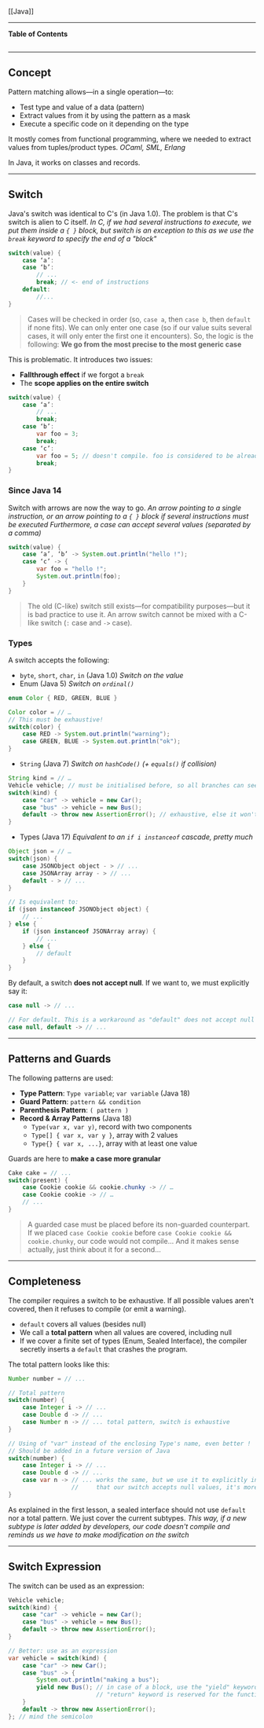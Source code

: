 [[Java]]
****
**Table of Contents**
```table-of-contents
```

****
## Concept

Pattern matching allows—in a single operation—to:
- Test type and value of a data (pattern)
- Extract values from it by using the pattern as a mask
- Execute a specific code on it depending on the type

It mostly comes from functional programming, where we needed to extract values from tuples/product types.
	*OCaml, SML, Erlang*

In Java, it works on classes and records.


****
## Switch

Java's switch was identical to C's (in Java 1.0).
The problem is that C's switch is alien to C itself.
	*In C, if we had several instructions to execute, we put them inside a `{ }` block, but switch is an exception to this as we use the `break` keyword to specify the end of a "block"*
```java
switch(value) {
	case ‘a’:
	case ‘b’:
		// ...
		break; // <- end of instructions
	default:
		//...
}
```
> Cases will be checked in order (so, `case a`, then `case b`, then `default` if none fits). We can only enter one case (so if our value suits several cases, it will only enter the first one it encounters).
> So, the logic is the following: **We go from the most precise to the most generic case**

This is problematic. It introduces two issues:
- **Fallthrough effect** if we forgot a `break`
- The **scope applies on the entire switch**
```java
switch(value) {
	case ‘a’:
		// ...
		break;
	case ‘b’:
		var foo = 3;
		break;
	case ‘c’:
		var foo = 5; // doesn't compile. foo is considered to be already defined
		break;
}
```

### Since Java 14

Switch with arrows are now the way to go.
	*An arrow pointing to a single instruction, or an arrow pointing to a `{ }` block if several instructions must be executed
	Furthermore, a case can accept several values (separated by a comma)*
```java
switch(value) {
	case ‘a’, ‘b’ -> System.out.println("hello !");
	case ‘c’ -> {
		var foo = "hello !";
		System.out.println(foo);
	}
}
```
> The old (C-like) switch still exists—for compatibility purposes—but it is bad practice to use it. An arrow switch cannot be mixed with a C-like switch (`:` case and `->` case).

### Types

A switch accepts the following:
- `byte`, `short`, `char`, `in` (Java 1.0)
	*Switch on the value*
- Enum (Java 5)
	*Switch on `ordinal()`*
```java
enum Color { RED, GREEN, BLUE }

Color color = // …
// This must be exhaustive!
switch(color) {
	case RED -> System.out.println("warning");
	case GREEN, BLUE -> System.out.println("ok");
}
```

- `String` (Java 7)
	*Switch on `hashCode()` (+ `equals()` if collision)*
```java
String kind = // …
Vehicle vehicle; // must be initialised before, so all branches can see it !
switch(kind) {
	case "car" -> vehicle = new Car();
	case "bus" -> vehicle = new Bus();
	default -> throw new AssertionError(); // exhaustive, else it won't compile
}
```

- Types (Java 17)
	*Equivalent to an `if i instanceof` cascade, pretty much*
```java
Object json = // …
switch(json) {
	case JSONObject object - > // ...
	case JSONArray array - > // ...
	default - > // ...
}

// Is equivalent to:
if (json instanceof JSONObject object) {
	// ...
} else {
	if (json instanceof JSONArray array) {
		// ...
	} else {
		// default
	}
}
```

By default, a switch **does not accept null**. If we want to, we must explicitly say it:
```java
case null -> // ...

// For default. This is a workaround as "default" does not accept null values
case null, default -> // ...
```


****
## Patterns and Guards

The following patterns are used:
- **Type Pattern**: `Type variable`; `var variable` (Java 18)
- **Guard Pattern**: `pattern && condition`
- **Parenthesis Pattern**: `( pattern )`
- **Record & Array Patterns** (Java 18)
	- `Type(var x, var y)`, record with two components
	- `Type[] { var x, var y }`, array with 2 values
	- `Type{} { var x, ...}`, array with at least one value

Guards are here to **make a case more granular**
```java
Cake cake = // ...
switch(present) {
	case Cookie cookie && cookie.chunky -> // …
	case Cookie cookie -> // …
	// ...
}
```
> A guarded case must be placed before its non-guarded counterpart. If we placed `case Cookie cookie` before `case Cookie cookie && cookie.chunky`, our code would not compile... And it makes sense actually, just think about it for a second...


****
## Completeness

The compiler requires a switch to be exhaustive. If all possible values aren't covered, then it refuses to compile (or emit a warning).
- `default` covers all values (besides null)
- We call a **total pattern** when all values are covered, including null
- If we cover a finite set of types (Enum, Sealed Interface), the compiler secretly inserts a `default` that crashes the program.

The total pattern looks like this:
```java
Number number = // ...

// Total pattern
switch(number) {
	case Integer i -> // ...
	case Double d -> // ...
	case Number n -> // ... total pattern, switch is exhaustive
}

// Using of "var" instead of the enclosing Type's name, even better !
// Should be added in a future version of Java 
switch(number) {
	case Integer i -> // ...
	case Double d -> // ...
	case var n -> // ... works the same, but we use it to explicitly indicates
				  //     that our switch accepts null values, it's more readable 
}
```


As explained in the first lesson, a sealed interface should not use `default` nor a total pattern. We just cover the current subtypes.
	*This way, if a new subtype is later added by developers, our code doesn't compile and reminds us we have to make modification on the switch*


****
## Switch Expression

The switch can be used as an expression:
```java
Vehicle vehicle;
switch(kind) {
	case "car" -> vehicle = new Car();
	case "bus" -> vehicle = new Bus();
	default -> throw new AssertionError();
}

// Better: use as an expression
var vehicle = switch(kind) {
	case "car" -> new Car();
	case "bus" -> {
		System.out.println("making a bus");
		yield new Bus(); // in case of a block, use the "yield" keyword, as the
						 // "return" keyword is reserved for the function.
	}
	default -> throw new AssertionError();
}; // mind the semicolon
```

